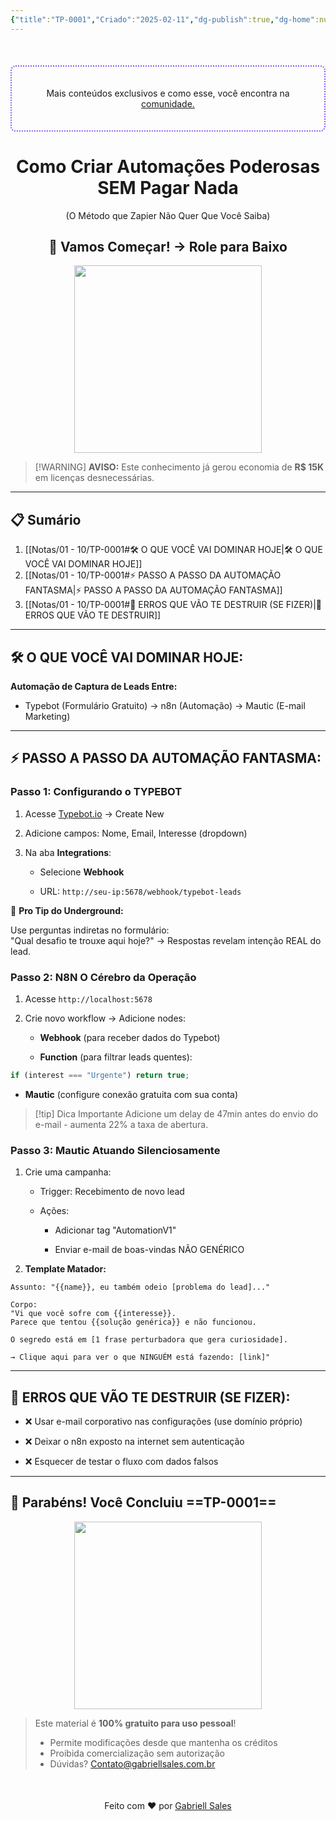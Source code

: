 ```yaml
---
{"title":"TP-0001","Criado":"2025-02-11","dg-publish":true,"dg-home":null,"permalink":"/notas/01-10/tp-0001/","dgPassFrontmatter":true}
---
```


<div align="center" style="margin-top:50px; padding:20px; border: 2px dotted #8A5CF4; border-radius: 8px;">
  <p>Mais conteúdos exclusivos e como esse, você encontra na <a href="https://comunidade.gabriellsales.com.br" target="_blank">comunidade.</a></p>
</div>

<div align="center"><h1>Como Criar Automações Poderosas SEM Pagar Nada</h1> <p>(O Método que Zapier Não Quer Que Você Saiba)</p> <h2>🚀 Vamos Começar! → Role para Baixo</h2> </div>
<div align="center">
  <img src="https://media4.giphy.com/media/v1.Y2lkPTc5MGI3NjExbHdvMjBobXNjM2ljdDF3d2JpZTh1Z3VuMmplM2NoN3JodTd1cjdyMCZlcD12MV9pbnRlcm5hbF9naWZfYnlfaWQmY3Q9Zw/8m7nAJTYvzNUh54HQm/giphy.gif" width="300">
</div>

> [!WARNING] **AVISO:**
> Este conhecimento já gerou economia de **R$ 15K** em licenças desnecessárias.

---
## 📋 Sumário

1. [[Notas/01 - 10/TP-0001#🛠️ O QUE VOCÊ VAI DOMINAR HOJE\|🛠️ O QUE VOCÊ VAI DOMINAR HOJE]]
2. [[Notas/01 - 10/TP-0001#⚡ PASSO A PASSO DA AUTOMAÇÃO FANTASMA\|⚡ PASSO A PASSO DA AUTOMAÇÃO FANTASMA]]
3. [[Notas/01 - 10/TP-0001#🚨 ERROS QUE VÃO TE DESTRUIR (SE FIZER)\|🚨 ERROS QUE VÃO TE DESTRUIR]]

---
## 🛠️ O QUE VOCÊ VAI DOMINAR HOJE:  

**Automação de Captura de Leads Entre:**  
- Typebot (Formulário Gratuito) → n8n (Automação) → Mautic (E-mail Marketing)

---
## ⚡ PASSO A PASSO DA AUTOMAÇÃO FANTASMA:

### Passo 1: Configurando o TYPEBOT

1. Acesse [Typebot.io](https://typebot.io/) → Create New
    
2. Adicione campos: Nome, Email, Interesse (dropdown)
    
3. Na aba **Integrations**:
    
    - Selecione **Webhook**
        
    - URL: `http://seu-ip:5678/webhook/typebot-leads`

📌 **Pro Tip do Underground:**

Use perguntas indiretas no formulário:  
"Qual desafio te trouxe aqui hoje?" → Respostas revelam intenção REAL do lead.

### Passo 2: N8N O Cérebro da Operação

1. Acesse `http://localhost:5678`
    
2. Crie novo workflow → Adicione nodes:
    
    - **Webhook** (para receber dados do Typebot)
        
    - **Function** (para filtrar leads quentes):
    
```js
if (interest === "Urgente") return true;  
```

- **Mautic** (configure conexão gratuita com sua conta)

> [!tip] Dica Importante
> Adicione um delay de 47min antes do envio do e-mail - aumenta 22% a taxa de abertura.

### Passo 3: Mautic Atuando Silenciosamente

1. Crie uma campanha:
    
    - Trigger: Recebimento de novo lead
        
    - Ações:
        
        - Adicionar tag "AutomationV1"
            
        - Enviar e-mail de boas-vindas NÃO GENÉRICO
        
2. **Template Matador:**

```plaintext
Assunto: "{{name}}, eu também odeio [problema do lead]..."  

Corpo:  
"Vi que você sofre com {{interesse}}.  
Parece que tentou {{solução genérica}} e não funcionou.  

O segredo está em [1 frase perturbadora que gera curiosidade].  

→ Clique aqui para ver o que NINGUÉM está fazendo: [link]"  
```

---
## 🚨 ERROS QUE VÃO TE DESTRUIR (SE FIZER):

- ❌ Usar e-mail corporativo nas configurações (use domínio próprio)

- ❌ Deixar o n8n exposto na internet sem autenticação

- ❌ Esquecer de testar o fluxo com dados falsos

---
## 🎉 Parabéns! Você Concluiu ==TP-0001==

<div align="center"> <img src="https://media3.giphy.com/media/v1.Y2lkPTc5MGI3NjExMzd3dDEwa2U4ejlhaG45a2wzY2c0bHlkNm0zaWxtN3V5bXdkZzZyciZlcD12MV9pbnRlcm5hbF9naWZfYnlfaWQmY3Q9Zw/S6qkS0ETvel6EZat45/giphy.gif" width="300"> </div>

> Este material é **100% gratuito para uso pessoal**!
> - Permite modificações desde que mantenha os créditos
> - Proibida comercialização sem autorização
> - Dúvidas? Contato@gabriellsales.com.br

<div align="center" style="margin-top:50px">
  <p>Feito com ❤️ por <a href="https://gabriellsales.com.br" target="_blank">Gabriell Sales</a></p>
</div>

